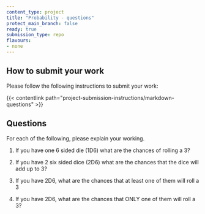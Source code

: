```yaml
---
content_type: project
title: "Probability - questions"
protect_main_branch: false
ready: true
submission_type: repo
flavours:
- none
---
```


## How to submit your work

Please follow the following instructions to submit your work:

{{< contentlink path="project-submission-instructions/markdown-questions" >}}

## Questions

For each of the following, please explain your working.

1. If you have one 6 sided die (1D6) what are the chances of rolling a 3?

2. If you have 2 six sided dice (2D6) what are the chances that the dice will add up to 3?

3. If you have 2D6, what are the chances that at least one of them will roll a 3

4. If you have 2D6, what are the chances that ONLY one of them will roll a 3?